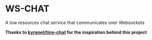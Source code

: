 # WS-CHAT

A low resources chat service that communicates over Websockets

**Thanks to [kyranet/tiny-chat](https://github.com/kyranet/tiny-chat/) for the inspiration behind this project**
